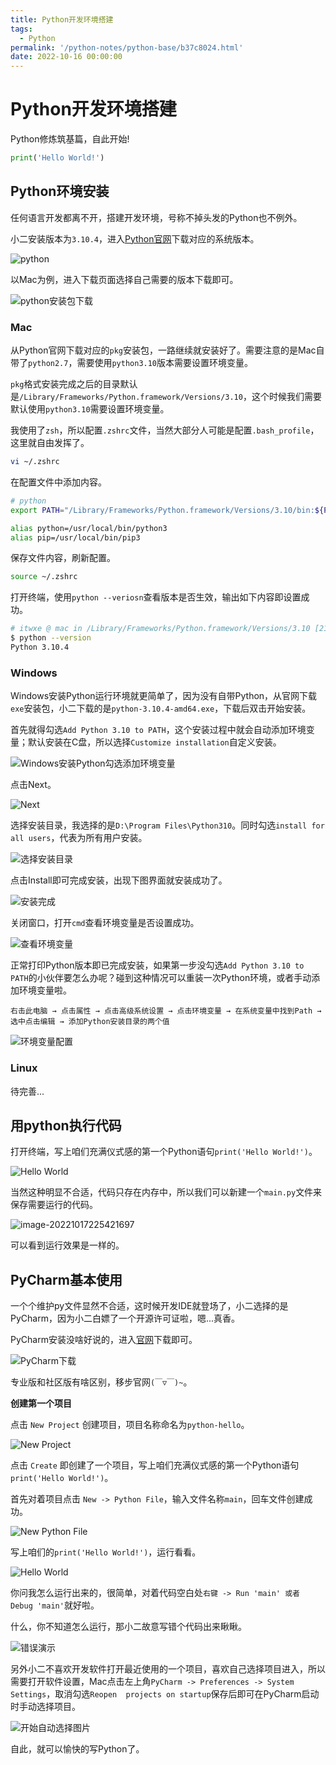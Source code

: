 ```yaml
---
title: Python开发环境搭建
tags:
  - Python
permalink: '/python-notes/python-base/b37c8024.html'
date: 2022-10-16 00:00:00
---
```


# Python开发环境搭建

Python修炼筑基篇，自此开始!

```python
print('Hello World!')
```

## Python环境安装

任何语言开发都离不开，搭建开发环境，号称不掉头发的Python也不例外。

小二安装版本为`3.10.4`，进入[Python官网](https://www.python.org/downloads/)下载对应的系统版本。

![python](https://minio.itwxe.com/img/blog/b37c8024_166601369281845.png)

以Mac为例，进入下载页面选择自己需要的版本下载即可。

![python安装包下载](https://minio.itwxe.com/img/blog/b37c8024_166601480152659.png)

### Mac

从Python官网下载对应的`pkg`安装包，一路继续就安装好了。需要注意的是Mac自带了`python2.7`，需要使用`python3.10`版本需要设置环境变量。

`pkg`格式安装完成之后的目录默认是`/Library/Frameworks/Python.framework/Versions/3.10`，这个时候我们需要默认使用`python3.10`需要设置环境变量。

我使用了`zsh`，所以配置`.zshrc`文件，当然大部分人可能是配置`.bash_profile`，这里就自由发挥了。

```bash
vi ~/.zshrc
```

在配置文件中添加内容。

```bash
# python
export PATH="/Library/Frameworks/Python.framework/Versions/3.10/bin:${PATH}"

alias python=/usr/local/bin/python3
alias pip=/usr/local/bin/pip3
```

保存文件内容，刷新配置。

```bash
source ~/.zshrc
```

打开终端，使用`python --veriosn`查看版本是否生效，输出如下内容即设置成功。

```bash
# itwxe @ mac in /Library/Frameworks/Python.framework/Versions/3.10 [21:44:54]
$ python --version
Python 3.10.4
```

### Windows

Windows安装Python运行环境就更简单了，因为没有自带Python，从官网下载`exe`安装包，小二下载的是`python-3.10.4-amd64.exe`，下载后双击开始安装。

首先就得勾选`Add Python 3.10 to PATH`，这个安装过程中就会自动添加环境变量；默认安装在C盘，所以选择`Customize installation`自定义安装。

![Windows安装Python勾选添加环境变量](https://minio.itwxe.com/img/blog/b37c8024_166624004259466.png)

点击Next。

![Next](https://minio.itwxe.com/img/blog/b37c8024_166624033241331.png)

选择安装目录，我选择的是`D:\Program Files\Python310`。同时勾选`install for all users`，代表为所有用户安装。

![选择安装目录](https://minio.itwxe.com/img/blog/b37c8024_166624324810587.png)

点击Install即可完成安装，出现下图界面就安装成功了。

![安装完成](https://minio.itwxe.com/img/blog/b37c8024_166624049619296.png)

关闭窗口，打开`cmd`查看环境变量是否设置成功。

![查看环境变量](https://minio.itwxe.com/img/blog/b37c8024_166624057406287.png)

正常打印Python版本即已完成安装，如果第一步没勾选`Add Python 3.10 to PATH`的小伙伴要怎么办呢？碰到这种情况可以重装一次Python环境，或者手动添加环境变量啦。

`右击此电脑 → 点击属性 → 点击高级系统设置 → 点击环境变量 → 在系统变量中找到Path → 选中点击编辑 → 添加Python安装目录的两个值`

![环境变量配置](https://minio.itwxe.com/img/blog/b37c8024_166624351679017.png)

### Linux

待完善...

## 用python执行代码

打开终端，写上咱们充满仪式感的第一个Python语句`print('Hello World!')`。

![Hello World](https://minio.itwxe.com/img/blog/b37c8024_166601832745802.png)

当然这种明显不合适，代码只存在内存中，所以我们可以新建一个`main.py`文件来保存需要运行的代码。

![image-20221017225421697](https://minio.itwxe.com/img/blog/b37c8024_166601846267023.png)

可以看到运行效果是一样的。

## PyCharm基本使用

一个个维护py文件显然不合适，这时候开发IDE就登场了，小二选择的是PyCharm，因为小二白嫖了一个开源许可证啦，嗯...真香。

PyCharm安装没啥好说的，进入[官网](https://www.jetbrains.com/zh-cn/pycharm/)下载即可。

![PyCharm下载](https://minio.itwxe.com/img/blog/b37c8024_166601523361843.png)

专业版和社区版有啥区别，移步官网`(￣▽￣)~`。

**创建第一个项目**

点击 `New Project` 创建项目，项目名称命名为`python-hello`。

![New Project](https://minio.itwxe.com/img/blog/b37c8024_166601612280994.png)

点击 `Create` 即创建了一个项目，写上咱们充满仪式感的第一个Python语句`print('Hello World!')`。

首先对着项目点击 `New -> Python File`，输入文件名称`main`，回车文件创建成功。

![New Python File](https://minio.itwxe.com/img/blog/b37c8024_166601667644502.png)

写上咱们的`print('Hello World!')`，运行看看。

![Hello World](https://minio.itwxe.com/img/blog/b37c8024_166601728316507.png)

你问我怎么运行出来的，很简单，对着代码空白处`右键 -> Run 'main' 或者 Debug 'main'`就好啦。

什么，你不知道怎么运行，那小二故意写错个代码出来瞅瞅。

![错误演示](https://minio.itwxe.com/img/blog/b37c8024_166601776087257.png)

另外小二不喜欢开发软件打开最近使用的一个项目，喜欢自己选择项目进入，所以需要打开软件设置，Mac点击左上角`PyCharm -> Preferences -> System Settings`，取消勾选`Reopen  projects on startup`保存后即可在PyCharm启动时手动选择项目。

![开始自动选择图片](https://minio.itwxe.com/img/blog/b37c8024_166601811367074.png)

自此，就可以愉快的写Python了。
